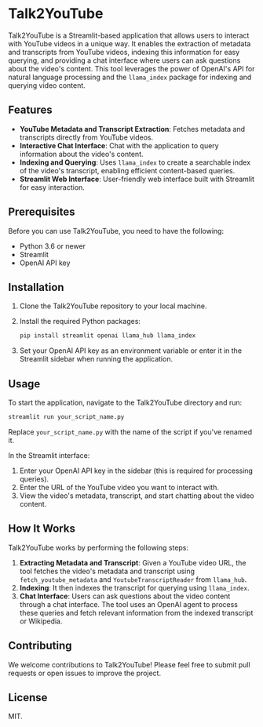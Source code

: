# Talk2YouTube

Talk2YouTube is a Streamlit-based application that allows users to interact with YouTube videos in a unique way. It enables the extraction of metadata and transcripts from YouTube videos, indexing this information for easy querying, and providing a chat interface where users can ask questions about the video's content. This tool leverages the power of OpenAI's API for natural language processing and the `llama_index` package for indexing and querying video content.

## Features

- **YouTube Metadata and Transcript Extraction**: Fetches metadata and transcripts directly from YouTube videos.
- **Interactive Chat Interface**: Chat with the application to query information about the video's content.
- **Indexing and Querying**: Uses `llama_index` to create a searchable index of the video's transcript, enabling efficient content-based queries.
- **Streamlit Web Interface**: User-friendly web interface built with Streamlit for easy interaction.

## Prerequisites

Before you can use Talk2YouTube, you need to have the following:

- Python 3.6 or newer
- Streamlit
- OpenAI API key

## Installation

1. Clone the Talk2YouTube repository to your local machine.
2. Install the required Python packages:

    ```bash
    pip install streamlit openai llama_hub llama_index
    ```

3. Set your OpenAI API key as an environment variable or enter it in the Streamlit sidebar when running the application.

## Usage

To start the application, navigate to the Talk2YouTube directory and run:

```bash
streamlit run your_script_name.py
```

Replace `your_script_name.py` with the name of the script if you've renamed it.

In the Streamlit interface:

1. Enter your OpenAI API key in the sidebar (this is required for processing queries).
2. Enter the URL of the YouTube video you want to interact with.
3. View the video's metadata, transcript, and start chatting about the video content.

## How It Works

Talk2YouTube works by performing the following steps:

1. **Extracting Metadata and Transcript**: Given a YouTube video URL, the tool fetches the video's metadata and transcript using `fetch_youtube_metadata` and `YoutubeTranscriptReader` from `llama_hub`.
2. **Indexing**: It then indexes the transcript for querying using `llama_index`.
3. **Chat Interface**: Users can ask questions about the video content through a chat interface. The tool uses an OpenAI agent to process these queries and fetch relevant information from the indexed transcript or Wikipedia.

## Contributing

We welcome contributions to Talk2YouTube! Please feel free to submit pull requests or open issues to improve the project.

## License

MIT.
